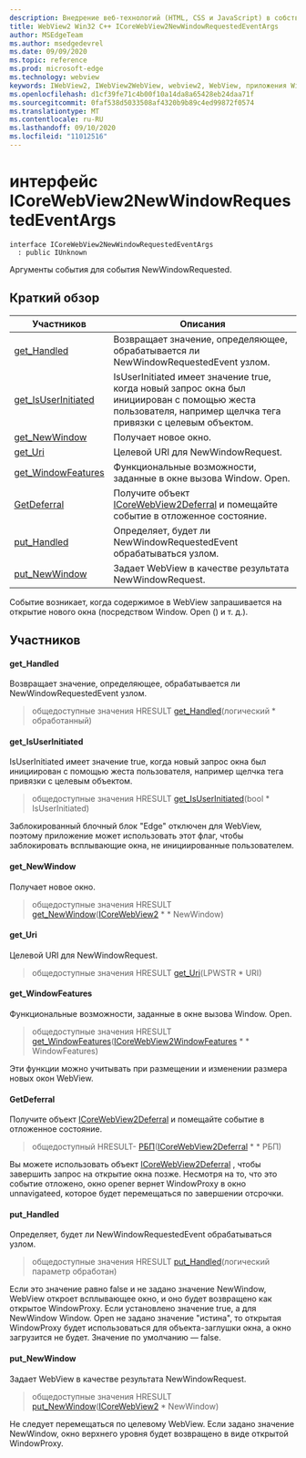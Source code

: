 ```yaml
---
description: Внедрение веб-технологий (HTML, CSS и JavaScript) в собственные приложения с помощью элемента управления Microsoft Edge WebView2
title: WebView2 Win32 C++ ICoreWebView2NewWindowRequestedEventArgs
author: MSEdgeTeam
ms.author: msedgedevrel
ms.date: 09/09/2020
ms.topic: reference
ms.prod: microsoft-edge
ms.technology: webview
keywords: IWebView2, IWebView2WebView, webview2, WebView, приложения Win32, Win32, EDGE, ICoreWebView2, ICoreWebView2Controller, управление браузером, EDGE HTML, ICoreWebView2NewWindowRequestedEventArgs
ms.openlocfilehash: d1cf39fe71c4b00f10a14da8a65428eb24daa71f
ms.sourcegitcommit: 0faf538d5033508af4320b9b89c4ed99872f0574
ms.translationtype: MT
ms.contentlocale: ru-RU
ms.lasthandoff: 09/10/2020
ms.locfileid: "11012516"
---
```

# интерфейс ICoreWebView2NewWindowRequestedEventArgs 

```
interface ICoreWebView2NewWindowRequestedEventArgs
  : public IUnknown
```

Аргументы события для события NewWindowRequested.

## Краткий обзор

 Участников                        | Описания
--------------------------------|---------------------------------------------
[get_Handled](#get_handled) | Возвращает значение, определяющее, обрабатывается ли NewWindowRequestedEvent узлом.
[get_IsUserInitiated](#get_isuserinitiated) | IsUserInitiated имеет значение true, когда новый запрос окна был инициирован с помощью жеста пользователя, например щелчка тега привязки с целевым объектом.
[get_NewWindow](#get_newwindow) | Получает новое окно.
[get_Uri](#get_uri) | Целевой URI для NewWindowRequest.
[get_WindowFeatures](#get_windowfeatures) | Функциональные возможности, заданные в окне вызова Window. Open.
[GetDeferral](#getdeferral) | Получите объект [ICoreWebView2Deferral](icorewebview2deferral.md) и помещайте событие в отложенное состояние.
[put_Handled](#put_handled) | Определяет, будет ли NewWindowRequestedEvent обрабатываться узлом.
[put_NewWindow](#put_newwindow) | Задает WebView в качестве результата NewWindowRequest.

Событие возникает, когда содержимое в WebView запрашивается на открытие нового окна (посредством Window. Open () и т. д.).

## Участников

#### get_Handled 

Возвращает значение, определяющее, обрабатывается ли NewWindowRequestedEvent узлом.

> общедоступные значения HRESULT [get_Handled](#get_handled)(логический * обработанный)

#### get_IsUserInitiated 

IsUserInitiated имеет значение true, когда новый запрос окна был инициирован с помощью жеста пользователя, например щелчка тега привязки с целевым объектом.

> общедоступные значения HRESULT [get_IsUserInitiated](#get_isuserinitiated)(bool * IsUserInitiated)

Заблокированный блочный блок "Edge" отключен для WebView, поэтому приложение может использовать этот флаг, чтобы заблокировать всплывающие окна, не инициированные пользователем.

#### get_NewWindow 

Получает новое окно.

> общедоступные значения HRESULT [get_NewWindow](#get_newwindow)([ICoreWebView2](icorewebview2.md) * * NewWindow)

#### get_Uri 

Целевой URI для NewWindowRequest.

> общедоступные значения HRESULT [get_Uri](#get_uri)(LPWSTR * URI)

#### get_WindowFeatures 

Функциональные возможности, заданные в окне вызова Window. Open.

> общедоступные значения HRESULT [get_WindowFeatures](#get_windowfeatures)([ICoreWebView2WindowFeatures](icorewebview2windowfeatures.md) * * WindowFeatures)

Эти функции можно учитывать при размещении и изменении размера новых окон WebView.

#### GetDeferral 

Получите объект [ICoreWebView2Deferral](icorewebview2deferral.md) и помещайте событие в отложенное состояние.

> общедоступный HRESULT- [РБП](#getdeferral)([ICoreWebView2Deferral](icorewebview2deferral.md) * * РБП)

Вы можете использовать объект [ICoreWebView2Deferral](icorewebview2deferral.md) , чтобы завершить запрос на открытие окна позже. Несмотря на то, что это событие отложено, окно opener вернет WindowProxy в окно unnavigateed, которое будет перемещаться по завершении отсрочки.

#### put_Handled 

Определяет, будет ли NewWindowRequestedEvent обрабатываться узлом.

> общедоступные значения HRESULT [put_Handled](#put_handled)(логический параметр обработан)

Если это значение равно false и не задано значение NewWindow, WebView откроет всплывающее окно, и оно будет возвращено как открытое WindowProxy. Если установлено значение true, а для NewWindow Window. Open не задано значение "истина", то открытая WindowProxy будет использоваться для объекта-заглушки окна, а окно загрузится не будет. Значение по умолчанию — false.

#### put_NewWindow 

Задает WebView в качестве результата NewWindowRequest.

> общедоступные значения HRESULT [put_NewWindow](#put_newwindow)([ICoreWebView2](icorewebview2.md) * NewWindow)

Не следует перемещаться по целевому WebView. Если задано значение NewWindow, окно верхнего уровня будет возвращено в виде открытой WindowProxy.

